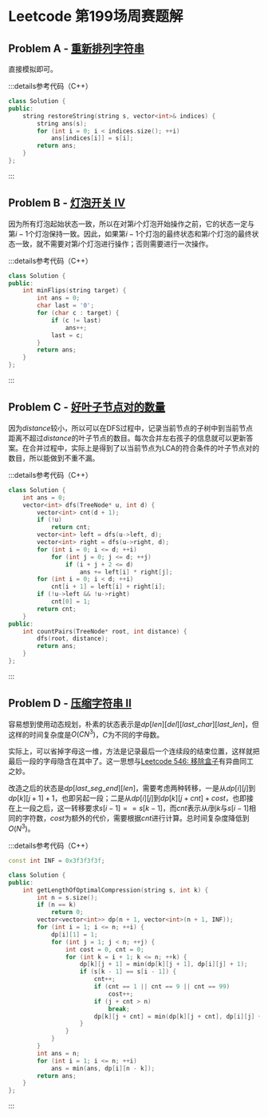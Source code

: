 # Leetcode 第199场周赛题解

## Problem A - [重新排列字符串](https://leetcode.cn/problems/shuffle-string/)

直接模拟即可。

:::details参考代码（C++）

```cpp
class Solution {
public:
    string restoreString(string s, vector<int>& indices) {
        string ans(s);
        for (int i = 0; i < indices.size(); ++i)
            ans[indices[i]] = s[i];
        return ans;
    }
};
```

:::

## Problem B - [灯泡开关 IV](https://leetcode.cn/problems/bulb-switcher-iv/)

因为所有灯泡起始状态一致，所以在对第$i$个灯泡开始操作之前，它的状态一定与第$i-1$个灯泡保持一致。因此，如果第$i-1$个灯泡的最终状态和第$i$个灯泡的最终状态一致，就不需要对第$i$个灯泡进行操作；否则需要进行一次操作。

:::details参考代码（C++）

```cpp
class Solution {
public:
    int minFlips(string target) {
        int ans = 0;
        char last = '0';
        for (char c : target) {
            if (c != last)
                ans++;
            last = c;
        }
        return ans;
    }
};
```

:::

## Problem C - [好叶子节点对的数量](https://leetcode.cn/problems/number-of-good-leaf-nodes-pairs/)

因为$distance$较小，所以可以在DFS过程中，记录当前节点的子树中到当前节点距离不超过$distance$的叶子节点的数目。每次合并左右孩子的信息就可以更新答案。在合并过程中，实际上是得到了以当前节点为LCA的符合条件的叶子节点对的数目，所以能做到不重不漏。

:::details参考代码（C++）

```cpp
class Solution {
    int ans = 0;
    vector<int> dfs(TreeNode* u, int d) {
        vector<int> cnt(d + 1);
        if (!u)
            return cnt;
        vector<int> left = dfs(u->left, d);
        vector<int> right = dfs(u->right, d);
        for (int i = 0; i <= d; ++i)
            for (int j = 0; j <= d; ++j)
                if (i + j + 2 <= d)
                    ans += left[i] * right[j];
        for (int i = 0; i < d; ++i)
            cnt[i + 1] = left[i] + right[i];
        if (!u->left && !u->right)
            cnt[0] = 1;
        return cnt;
    }
public:
    int countPairs(TreeNode* root, int distance) {
        dfs(root, distance);
        return ans;
    }
};
```

:::

## Problem D - [压缩字符串 II](https://leetcode.cn/problems/string-compression-ii/)

容易想到使用动态规划，朴素的状态表示是$dp[len][del][last\_char][last\_len]$，但这样的时间复杂度是$O(CN^3)$，$C$为不同的字母数。

实际上，可以省掉字母这一维，方法是记录最后一个连续段的结束位置，这样就把最后一段的字母隐含在其中了。这一思想与[Leetcode 546: 移除盒子](https://leetcode.cn/problems/remove-boxes/)有异曲同工之妙。

改造之后的状态是$dp[last\_seg\_end][len]$，需要考虑两种转移，一是从$dp[i][j]$到$dp[k][j+1]+1$，也即另起一段；二是从$dp[i][j]$到$dp[k][j+cnt]+cost$，也即接在上一段之后，这一转移要求$s[i-1]==s[k-1]$，而$cnt$表示从$i$到$k$与$s[i-1]$相同的字符数，$cost$为额外的代价，需要根据$cnt$进行计算。总时间复杂度降低到$O(N^3)$。

:::details参考代码（C++）

```cpp
const int INF = 0x3f3f3f3f;

class Solution {
public:
    int getLengthOfOptimalCompression(string s, int k) {
        int n = s.size();
        if (n == k)
            return 0;
        vector<vector<int>> dp(n + 1, vector<int>(n + 1, INF));
        for (int i = 1; i <= n; ++i) {
            dp[i][1] = 1;
            for (int j = 1; j < n; ++j) {
                int cost = 0, cnt = 0;
                for (int k = i + 1; k <= n; ++k) {
                    dp[k][j + 1] = min(dp[k][j + 1], dp[i][j] + 1);
                    if (s[k - 1] == s[i - 1]) {
                        cnt++;
                        if (cnt == 1 || cnt == 9 || cnt == 99)
                            cost++;
                        if (j + cnt > n)
                            break;
                        dp[k][j + cnt] = min(dp[k][j + cnt], dp[i][j] + cost);
                    }
                }
            }
        }
        int ans = n;
        for (int i = 1; i <= n; ++i)
            ans = min(ans, dp[i][n - k]);
        return ans;
    }
};
```

:::
